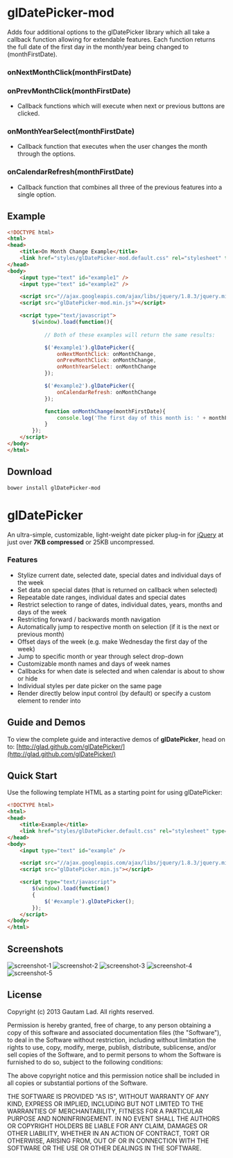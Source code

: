 glDatePicker-mod
============

Adds four additional options to the glDatePicker library which all take a callback function allowing for extendable features.  Each function returns the full date of the first day in the month/year being changed to (monthFirstDate).

### onNextMonthClick(monthFirstDate)
### onPrevMonthClick(monthFirstDate)

- Callback functions which will execute when next or previous buttons are clicked.

### onMonthYearSelect(monthFirstDate)

- Callback function that executes when the user changes the month through the options.

### onCalendarRefresh(monthFirstDate)

- Callback function that combines all three of the previous features into a single option.

Example
---------------
``` html
<!DOCTYPE html>
<html>
<head>
    <title>On Month Change Example</title>
    <link href="styles/glDatePicker-mod.default.css" rel="stylesheet" type="text/css">
</head>
<body>
    <input type="text" id="example1" />
    <input type="text" id="example2" />

    <script src="//ajax.googleapis.com/ajax/libs/jquery/1.8.3/jquery.min.js"></script>
    <script src="glDatePicker-mod.min.js"></script>

    <script type="text/javascript">
        $(window).load(function(){
            
            // Both of these examples will return the same results:

            $('#example1').glDatePicker({
                onNextMonthClick: onMonthChange,
                onPrevMonthClick: onMonthChange,
                onMonthYearSelect: onMonthChange
            });

            $('#example2').glDatePicker({
                onCalendarRefresh: onMonthChange
            });

            function onMonthChange(monthFirstDate){
                console.log('The first day of this month is: ' + monthFirstDate);
            }
        });
    </script>
</body>
</html>
```

Download
---------------
``` shell
bower install glDatePicker-mod
```


glDatePicker
============

An ultra-simple, customizable, light-weight date picker plug-in
for [jQuery](http://jquery.com/) at just over **7KB compressed** or 25KB uncompressed.

### Features

- Stylize current date, selected date, special dates and individual days of the week
- Set data on special dates (that is returned on callback when selected)
- Repeatable date ranges, individual dates and special dates
- Restrict selection to range of dates, individual dates, years, months and days of the week
- Restricting forward / backwards month navigation
- Automatically jump to respective month on selection (if it is the next or previous month)
- Offset days of the week (e.g. make Wednesday the first day of the week)
- Jump to specific month or year through select drop-down
- Customizable month names and days of week names
- Callbacks for when date is selected and when calendar is about to show or hide
- Individual styles per date picker on the same page
- Render directly below input control (by default) or specify a custom element to render into


Guide and Demos
---------------

To view the complete guide and interactive demos of **glDatePicker**, head on to: [http://glad.github.com/glDatePicker/](http://glad.github.com/glDatePicker/)


Quick Start
-----------

Use the following template HTML as a starting point for using glDatePicker:

``` html
<!DOCTYPE html>
<html>
<head>
    <title>Example</title>
    <link href="styles/glDatePicker.default.css" rel="stylesheet" type="text/css">
</head>
<body>
    <input type="text" id="example" />

    <script src="//ajax.googleapis.com/ajax/libs/jquery/1.8.3/jquery.min.js"></script>
    <script src="glDatePicker.min.js"></script>

    <script type="text/javascript">
        $(window).load(function()
        {
            $('#example').glDatePicker();
        });
    </script>
</body>
</html>
```


Screenshots
-----------

![screenshot-1](https://raw.github.com/glad/glDatePicker/gh-pages/assets/img/screenshot-1.png "Default")
![screenshot-2](https://raw.github.com/glad/glDatePicker/gh-pages/assets/img/screenshot-2.png "Dark Neon")
![screenshot-3](https://raw.github.com/glad/glDatePicker/gh-pages/assets/img/screenshot-3.png "Default with month selector")
![screenshot-4](https://raw.github.com/glad/glDatePicker/gh-pages/assets/img/screenshot-4.png "Flat White")
![screenshot-5](https://raw.github.com/glad/glDatePicker/gh-pages/assets/img/screenshot-5.png "Default with day of week offset and restrictions")


License
-------

Copyright (c) 2013 Gautam Lad.  All rights reserved.

Permission is hereby granted, free of charge, to any person obtaining a copy
of this software and associated documentation files (the "Software"), to deal
in the Software without restriction, including without limitation the rights
to use, copy, modify, merge, publish, distribute, sublicense, and/or sell
copies of the Software, and to permit persons to whom the Software is
furnished to do so, subject to the following conditions:

The above copyright notice and this permission notice shall be included in
all copies or substantial portions of the Software.

THE SOFTWARE IS PROVIDED "AS IS", WITHOUT WARRANTY OF ANY KIND, EXPRESS OR
IMPLIED, INCLUDING BUT NOT LIMITED TO THE WARRANTIES OF MERCHANTABILITY,
FITNESS FOR A PARTICULAR PURPOSE AND NONINFRINGEMENT. IN NO EVENT SHALL THE
AUTHORS OR COPYRIGHT HOLDERS BE LIABLE FOR ANY CLAIM, DAMAGES OR OTHER
LIABILITY, WHETHER IN AN ACTION OF CONTRACT, TORT OR OTHERWISE, ARISING FROM,
OUT OF OR IN CONNECTION WITH THE SOFTWARE OR THE USE OR OTHER DEALINGS IN
THE SOFTWARE.